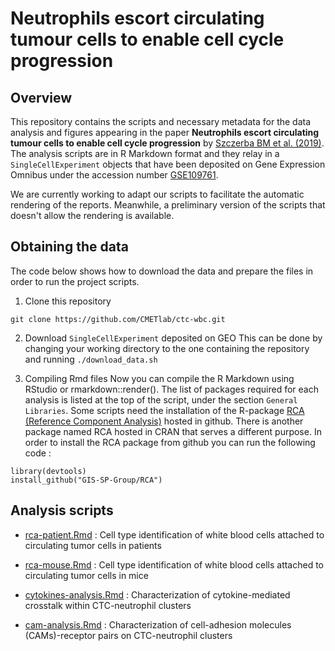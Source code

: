 # Neutrophils escort circulating tumour cells to enable cell cycle progression

## Overview
This repository contains the scripts and necessary metadata for the data analysis and figures appearing in the paper **Neutrophils escort circulating tumour cells to enable cell cycle progression** by [Szczerba BM et al. (2019)](https://www.nature.com/articles/s41586-019-0915-y). The analysis scripts are in R Markdown format and they relay in a `SingleCellExperiment` objects that have been deposited on Gene Expression Omnibus under the accession number [GSE109761](https://www.ncbi.nlm.nih.gov/geo/query/acc.cgi?acc=GSE109761).

We are currently working to adapt our scripts to facilitate the automatic rendering of the reports. Meanwhile, a preliminary version of the scripts that doesn't allow the rendering is available.


## Obtaining the data
The code below shows how to download the data and prepare the files in order to run the project scripts.

1.  Clone this repository
```{bash}
git clone https://github.com/CMETlab/ctc-wbc.git
```
2. Download `SingleCellExperiment` deposited on GEO
This can be done by changing your working directory to the one containing the repository and running `./download_data.sh`

3. Compiling Rmd files
Now you can compile the R Markdown using RStudio or rmarkdown::render(). The list of packages required for each analysis is listed at the top of the script, under the section `General Libraries`. Some scripts need the installation of the R-package [RCA (Reference Component Analysis)](GIS-SP-Group/RCA) hosted in github. There is another package named RCA hosted in CRAN that serves a different purpose. In order to install the RCA package from github you can run the following code :
```{R}
library(devtools)
install_github("GIS-SP-Group/RCA")
```



## Analysis scripts

* [rca-patient.Rmd](https://github.com/CMETlab/ctc-wbc/blob/master/code/Rmd/rca-patient.Rmd) : Cell type identification of white blood cells attached to circulating tumor cells in patients 

* [rca-mouse.Rmd](https://github.com/CMETlab/ctc-wbc/blob/master/code/Rmd/rca-mouse.Rmd) : Cell type identification of white blood cells attached to circulating tumor cells in mice

* [cytokines-analysis.Rmd](https://github.com/CMETlab/ctc-wbc/blob/master/code/Rmd/cytokines-analysis.Rmd) : Characterization of cytokine-mediated crosstalk within CTC-neutrophil clusters

* [cam-analysis.Rmd](https://github.com/CMETlab/ctc-wbc/blob/master/code/Rmd/cam-analysis.Rmd) : Characterization of cell-adhesion molecules (CAMs)-receptor pairs on CTC-neutrophil clusters
